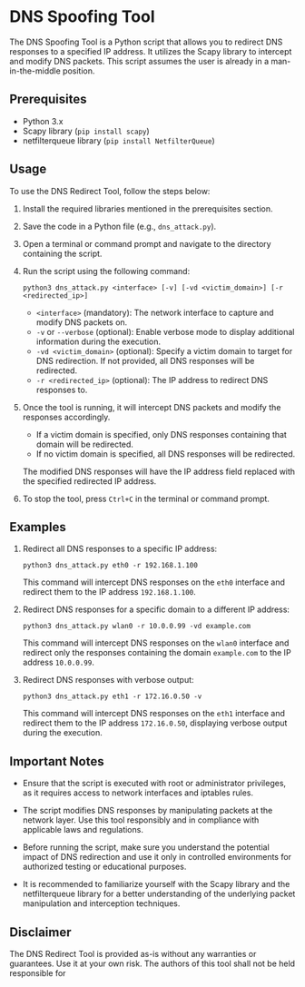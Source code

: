 # DNS Spoofing Tool

The DNS Spoofing Tool is a Python script that allows you to redirect DNS responses to a specified IP address. It utilizes the Scapy library to intercept and modify DNS packets.
This script assumes the user is already in a man-in-the-middle position.

## Prerequisites

- Python 3.x
- Scapy library (`pip install scapy`)
- netfilterqueue library (`pip install NetfilterQueue`)

## Usage

To use the DNS Redirect Tool, follow the steps below:

1. Install the required libraries mentioned in the prerequisites section.

2. Save the code in a Python file (e.g., `dns_attack.py`).

3. Open a terminal or command prompt and navigate to the directory containing the script.

4. Run the script using the following command:

   ```
   python3 dns_attack.py <interface> [-v] [-vd <victim_domain>] [-r <redirected_ip>]
   ```

   - `<interface>` (mandatory): The network interface to capture and modify DNS packets on.
   - `-v` or `--verbose` (optional): Enable verbose mode to display additional information during the execution.
   - `-vd <victim_domain>` (optional): Specify a victim domain to target for DNS redirection. If not provided, all DNS responses will be redirected.
   - `-r <redirected_ip>` (optional): The IP address to redirect DNS responses to.

5. Once the tool is running, it will intercept DNS packets and modify the responses accordingly.

   - If a victim domain is specified, only DNS responses containing that domain will be redirected.
   - If no victim domain is specified, all DNS responses will be redirected.

   The modified DNS responses will have the IP address field replaced with the specified redirected IP address.

6. To stop the tool, press `Ctrl+C` in the terminal or command prompt.

## Examples

1. Redirect all DNS responses to a specific IP address:

   ```
   python3 dns_attack.py eth0 -r 192.168.1.100
   ```

   This command will intercept DNS responses on the `eth0` interface and redirect them to the IP address `192.168.1.100`.

2. Redirect DNS responses for a specific domain to a different IP address:

   ```
   python3 dns_attack.py wlan0 -r 10.0.0.99 -vd example.com
   ```

   This command will intercept DNS responses on the `wlan0` interface and redirect only the responses containing the domain `example.com` to the IP address `10.0.0.99`.

3. Redirect DNS responses with verbose output:

   ```
   python3 dns_attack.py eth1 -r 172.16.0.50 -v
   ```

   This command will intercept DNS responses on the `eth1` interface and redirect them to the IP address `172.16.0.50`, displaying verbose output during the execution.

## Important Notes

- Ensure that the script is executed with root or administrator privileges, as it requires access to network interfaces and iptables rules.

- The script modifies DNS responses by manipulating packets at the network layer. Use this tool responsibly and in compliance with applicable laws and regulations.

- Before running the script, make sure you understand the potential impact of DNS redirection and use it only in controlled environments for authorized testing or educational purposes.

- It is recommended to familiarize yourself with the Scapy library and the netfilterqueue library for a better understanding of the underlying packet manipulation and interception techniques.

## Disclaimer

The DNS Redirect Tool is provided as-is without any warranties or guarantees. Use it at your own risk. The authors of this tool shall not be held responsible for
